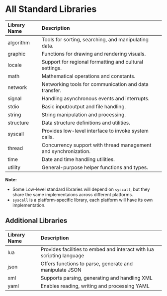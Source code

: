 # All Standard Libraries

| Library Name | Description                                                     |
| :----------- | :-------------------------------------------------------------- |
| algorithm    | Tools for sorting, searching, and manipulating data.            |
| graphic      | Functions for drawing and rendering visuals.                    |
| locale       | Support for regional formatting and cultural settings.          |
| math         | Mathematical operations and constants.                          |
| network      | Networking tools for communication and data transfer.           |
| signal       | Handling asynchronous events and interrupts.                    |
| stdio        | Basic input/output and file handling.                           |
| string       | String manipulation and processing.                             |
| structure    | Data structure definitions and utilities.                       |
| syscall      | Provides low-level interface to invoke system calls.            |
| thread       | Concurrency support with thread management and synchronization. |
| time         | Date and time handling utilities.                               |
| utility      | General-purpose helper functions and types.                     |

**Note:** 
- Some Low-level standard libraries will depend on `syscall`, but they share the same implementaions across different platforms.
- `syscall` is a platform-specific library, each platform will have its own implementation.

## Additional Libraries
| Library Name | Description                                                           |
| :----------- | :-------------------------------------------------------------------- |
| lua          | Provides facilities to embed and interact with lua scripting language |
| json         | Offers functions to parse, generate and manipulate JSON               |
| xml          | Supports parsing, generating and handling XML                         |
| yaml         | Enables reading, writing and processing YAML                          |




